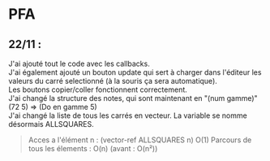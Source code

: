 # PFA

## 22/11 : 
J'ai ajouté tout le code avec les callbacks.  
J'ai également ajouté un bouton update qui sert à charger dans l'éditeur les valeurs du carré selectionné (à la souris ça sera automatique).  
Les boutons copier/coller fonctionnent correctement.  
J'ai changé la structure des notes, qui sont maintenant en "(num gamme)" (72 5) => (Do en gamme 5)  
J'ai changé la liste de tous les carrés en vecteur. La variable se nomme désormais ALLSQUARES.  
> Acces a l'élément n : (vector-ref ALLSQUARES n) O(1)
> Parcours de tous les élements : O(n) (avant : O(n²))
